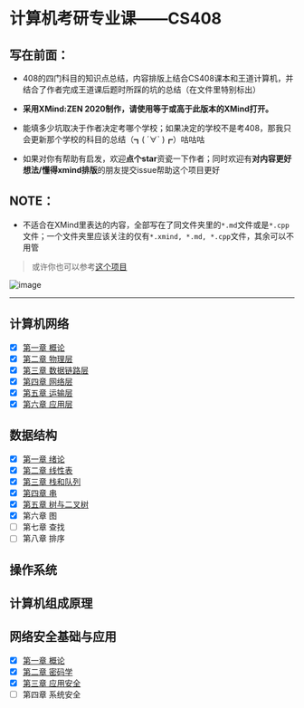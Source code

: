 # 计算机考研专业课——CS408  

## 写在前面：
+ 408的四门科目的知识点总结，内容排版上结合CS408课本和王道计算机，并结合了作者完成王道课后题时所踩的坑的总结（在文件里特别标出）
    
+  **采用XMind:ZEN 2020制作，请使用等于或高于此版本的XMind打开。**  

+ 能填多少坑取决于作者决定考哪个学校；如果决定的学校不是考408，那我只会更新那个学校的科目的总结（┓( ´∀` )┏）咕咕咕  
   
+ 如果对你有帮助有启发，欢迎**点个star**资瓷一下作者；同时欢迎有**对内容更好想法/懂得xmind排版**的朋友提交issue帮助这个项目更好  
  
## NOTE：  
+ 不适合在XMind里表达的内容，全部写在了同文件夹里的`*.md`文件或是`*.cpp`文件；一个文件夹里应该关注的仅有`*.xmind, *.md, *.cpp`文件，其余可以不用管

> 或许你也可以参考[这个项目](https://github.com/SSHeRun/CS-Xmind-Note)
 
![image](https://images.cnblogs.com/cnblogs_com/unknown404/1368664/o_200228080609138b9120a159048225d7ead2d9f7bea6.jpg)
  
---

## 计算机网络
+ [x] [第一章 概论](https://github.com/Alice-and-Bob/CS408/blob/master/%E8%AE%A1%E7%AE%97%E6%9C%BA%E7%BD%91%E7%BB%9C/%E7%AC%AC%E4%B8%80%E7%AB%A0%20%E7%BB%AA%E8%AE%BA/%E7%AC%AC%E4%B8%80%E7%AB%A0%20%E6%A6%82%E8%BF%B0.xmind)
+ [x] [第二章 物理层](https://github.com/Alice-and-Bob/CS408/blob/master/%E8%AE%A1%E7%AE%97%E6%9C%BA%E7%BD%91%E7%BB%9C/%E7%AC%AC%E4%BA%8C%E7%AB%A0%20%E7%89%A9%E7%90%86%E5%B1%82/%E7%AC%AC%E4%BA%8C%E7%AB%A0%20%E7%89%A9%E7%90%86%E5%B1%82.xmind)
+ [x] [第三章 数据链路层](https://github.com/Alice-and-Bob/CS408/blob/master/%E8%AE%A1%E7%AE%97%E6%9C%BA%E7%BD%91%E7%BB%9C/%E7%AC%AC%E4%B8%89%E7%AB%A0%20%E6%95%B0%E6%8D%AE%E9%93%BE%E8%B7%AF%E5%B1%82/%E7%AC%AC%E4%B8%89%E7%AB%A0%20%E6%95%B0%E6%8D%AE%E9%93%BE%E8%B7%AF%E5%B1%82.xmind)
+ [x] [第四章 网络层](https://github.com/Alice-and-Bob/CS408/blob/master/%E8%AE%A1%E7%AE%97%E6%9C%BA%E7%BD%91%E7%BB%9C/%E7%AC%AC%E5%9B%9B%E7%AB%A0%20%E7%BD%91%E7%BB%9C%E5%B1%82/%E7%AC%AC%E5%9B%9B%E7%AB%A0%20%E7%BD%91%E7%BB%9C%E5%B1%82.xmind)
+ [x] [第五章 运输层](https://github.com/Alice-and-Bob/CS408/blob/master/%E8%AE%A1%E7%AE%97%E6%9C%BA%E7%BD%91%E7%BB%9C/%E7%AC%AC%E4%BA%94%E7%AB%A0%20%E8%BF%90%E8%BE%93%E5%B1%82/%E7%AC%AC%E4%BA%94%E7%AB%A0%20%E8%BF%90%E8%BE%93%E5%B1%82.xmind)
+ [x] [第六章 应用层](https://github.com/Alice-and-Bob/CS408/blob/master/%E8%AE%A1%E7%AE%97%E6%9C%BA%E7%BD%91%E7%BB%9C/%E7%AC%AC%E5%85%AD%E7%AB%A0%20%E5%BA%94%E7%94%A8%E5%B1%82/%E7%AC%AC%E5%85%AD%E7%AB%A0%20%E5%BA%94%E7%94%A8%E5%B1%82.xmind)
## 数据结构  
+ [x] [第一章 绪论](https://github.com/Alice-and-Bob/CS408/blob/master/%E6%95%B0%E6%8D%AE%E7%BB%93%E6%9E%84/%E7%AC%AC%E4%B8%80%E7%AB%A0%20%E7%BB%AA%E8%AE%BA/%E7%AC%AC%E4%B8%80%E7%AB%A0%20%E7%BB%AA%E8%AE%BA.xmind)
+ [x] [第二章 线性表](https://github.com/Alice-and-Bob/CS408/blob/master/%E6%95%B0%E6%8D%AE%E7%BB%93%E6%9E%84/%E7%AC%AC%E4%BA%8C%E7%AB%A0%20%E7%BA%BF%E6%80%A7%E8%A1%A8/%E7%AC%AC%E4%BA%8C%E7%AB%A0%20%E7%BA%BF%E6%80%A7%E8%A1%A8.xmind)
+ [x] [第三章 栈和队列](https://github.com/Alice-and-Bob/CS408/blob/master/%E6%95%B0%E6%8D%AE%E7%BB%93%E6%9E%84/%E7%AC%AC%E4%B8%89%E7%AB%A0%20%E6%A0%88%E5%92%8C%E9%98%9F%E5%88%97/%E7%AC%AC%E4%B8%89%E7%AB%A0%20%E6%A0%88%E4%B8%8E%E9%98%9F%E5%88%97.xmind)
+ [x] [第四章 串](https://github.com/Alice-and-Bob/CS408/blob/master/%E6%95%B0%E6%8D%AE%E7%BB%93%E6%9E%84/%E7%AC%AC%E5%9B%9B%E7%AB%A0%20%E4%B8%B2/%E7%AC%AC%E5%9B%9B%E7%AB%A0%20%E4%B8%B2.xmind)
+ [x] [第五章 树与二叉树](https://github.com/Alice-and-Bob/CS408/blob/master/%E6%95%B0%E6%8D%AE%E7%BB%93%E6%9E%84/%E7%AC%AC%E4%BA%94%E7%AB%A0%20%E6%A0%91%E4%B8%8E%E4%BA%8C%E5%8F%89%E6%A0%91/%E7%AC%AC%E4%BA%94%E7%AB%A0%20%E6%A0%91%E4%B8%8E%E4%BA%8C%E5%8F%89%E6%A0%91.xmind)
+ [x] 第六章 图
+ [ ] 第七章 查找
+ [ ] 第八章 排序
  
## 操作系统
## 计算机组成原理

  
## 网络安全基础与应用 
+ [x] [第一章 概论](https://github.com/Alice-and-Bob/CS408/blob/master/%E7%BD%91%E7%BB%9C%E5%AE%89%E5%85%A8%E5%9F%BA%E7%A1%80%E4%B8%8E%E5%BA%94%E7%94%A8/1%E3%80%81%E6%A6%82%E8%AE%BA.xmind)
+ [x] [第二章 密码学](https://github.com/Alice-and-Bob/CS408/blob/master/%E7%BD%91%E7%BB%9C%E5%AE%89%E5%85%A8%E5%9F%BA%E7%A1%80%E4%B8%8E%E5%BA%94%E7%94%A8/2%E3%80%81%E5%AF%86%E7%A0%81%E5%AD%A6.xmind)
+ [x] [第三章 应用安全](https://github.com/Alice-and-Bob/CS408/blob/master/%E7%BD%91%E7%BB%9C%E5%AE%89%E5%85%A8%E5%9F%BA%E7%A1%80%E4%B8%8E%E5%BA%94%E7%94%A8/3%E3%80%81%E7%BD%91%E7%BB%9C%E5%AE%89%E5%85%A8%E5%BA%94%E7%94%A8.xmind)
+ [ ] 第四章 系统安全